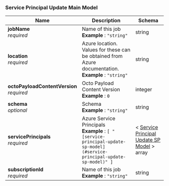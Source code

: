 
<a name="service-principal-update-main-model"></a>
### Service Principal Update Main Model

|Name|Description|Schema|
|---|---|---|
|**jobName**  <br>*required*|Name of this job  <br>**Example** : `"string"`|string|
|**location**  <br>*required*|Azure location. Values for these can be obtained from Azure documentation.  <br>**Example** : `"string"`|string|
|**octoPayloadContentVersion**  <br>*required*|Octo Payload Content Version  <br>**Example** : `0`|integer|
|**schema**  <br>*optional*|Schema  <br>**Example** : `"string"`|string|
|**servicePrincipals**  <br>*required*|Azure Service Principals  <br>**Example** : `[ "[service-principal-update-sp-model](#service-principal-update-sp-model)" ]`|< [Service Principal Update SP Model](Service_Principal_Update_SP_Model.md#service-principal-update-sp-model) > array|
|**subscriptionId**  <br>*required*|Name of this job  <br>**Example** : `"string"`|string|



